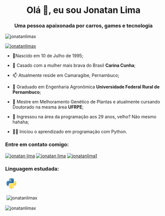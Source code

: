 <h1 align="center">Olá 👋, eu sou Jonatan Lima</h1>
<h3 align="center">Uma pessoa apaixonada por carros, games e tecnologia</h3>

<p align="left"> <img src="https://komarev.com/ghpvc/?username=jonatanlimax&label=Profile%20views&color=0e75b6&style=flat" alt="jonatanlimax" /> </p>

<p align="left"> <a href="https://github.com/ryo-ma/github-profile-trophy"><img src="https://github-profile-trophy.vercel.app/?username=jonatanlimax" alt="jonatanlimax" /></a> </p>
 
- 📅Nascido em 10 de Julho de 1995;
- 👯 Casado com a mulher mais brava do Brasil **Carina Cunha**;

- 📫 Atualmente reside em Camaragibe, Pernambuco;
- 🌱 Graduado em Engenharia Agronômica **Universidade Federal Rural de Pernambuco**;

- 🔭 Mestre em Melhoramento Genético de Plantas e atualmente cursando Doutorado na mesma área **UFRPE**;
- 📄 Ingressou na área da programação aos 29 anos, velho? Não mesmo hahaha;
- 👨‍💻 Iniciou o aprendizado em programação com Python.



<h3 align="left">Entre em contato comigo:</h3>
<p align="left">
<a href="https://linkedin.com/in/jonatan-lima-269626285/" target="blank"><img align="center" src="https://raw.githubusercontent.com/rahuldkjain/github-profile-readme-generator/master/src/images/icons/Social/linked-in-alt.svg" alt="jonatan lima" height="30" width="40" /></a>
<a href="https://fb.com/jonatan.d.lima/" target="blank"><img align="center" src="https://raw.githubusercontent.com/rahuldkjain/github-profile-readme-generator/master/src/images/icons/Social/facebook.svg" alt="jonatan lima" height="30" width="40" /></a>
<a href="https://instagram.com/jonatanlima1" target="blank"><img align="center" src="https://raw.githubusercontent.com/rahuldkjain/github-profile-readme-generator/master/src/images/icons/Social/instagram.svg" alt="jonatanlima1" height="30" width="40" /></a>
</p>

<h3 align="left">Linguagem estudada:</h3>
<p align="left"> <a href="https://www.python.org" target="_blank" rel="noreferrer"> <img src="https://raw.githubusercontent.com/devicons/devicon/master/icons/python/python-original.svg" alt="python" width="40" height="40"/> </a> </p>



<p>&nbsp;<img align="center" src="https://github-readme-stats.vercel.app/api?username=jonatanlimax&show_icons=true&locale=en" alt="jonatanlimax" /></p>

<p><img align="center" src="https://github-readme-streak-stats.herokuapp.com/?user=jonatanlimax&" alt="jonatanlimax" /></p>


<!--
**jonatanlimax/jonatanlimax** is a ✨ _special_ ✨ repository because its `README.md` (this file) appears on your GitHub profile.

Here are some ideas to get you started:

- 🔭 I’m currently working on ...
- 🌱 I’m currently learning ...
- 👯 I’m looking to collaborate on ...
- 🤔 I’m looking for help with ...
- 💬 Ask me about ...
- 📫 How to reach me: ...
- 😄 Pronouns: ...
- ⚡ Fun fact: ...
-->
